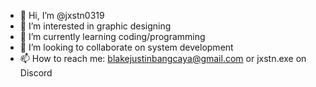 - 👋 Hi, I’m @jxstn0319
- 👀 I’m interested in graphic designing
- 🌱 I’m currently learning coding/programming
- 💞️ I’m looking to collaborate on system development
- 📫 How to reach me: blakejustinbangcaya@gmail.com or jxstn.exe on Discord

<!---
jxstn0319/jxstn0319 is a ✨ special ✨ repository because its `README.md` (this file) appears on your GitHub profile.
You can click the Preview link to take a look at your changes.
--->
